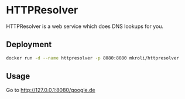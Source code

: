 HTTPResolver
============

HTTPResolver is a web service which does DNS lookups for you.


Deployment
----------

```bash
docker run -d --name httpresolver -p 8080:8080 mkroli/httpresolver
```


Usage
-----

Go to http://127.0.0.1:8080/google.de
